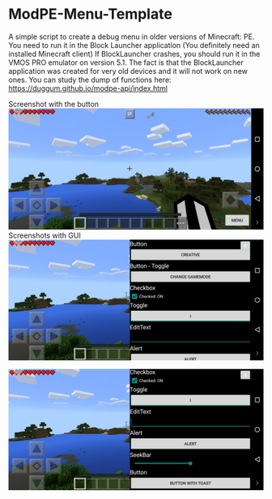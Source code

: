 # ModPE-Menu-Template

A simple script to create a debug menu in older versions of Minecraft: PE. You need to run it in the Block Launcher application (You definitely need an installed Minecraft client)
If BlockLauncher crashes, you should run it in the VMOS PRO emulator on version 5.1. The fact is that the BlockLauncher application was created for very old devices and it will not work on new ones.
You can study the dump of functions here: https://duggum.github.io/modpe-api/index.html

Screenshot with the button
![Alt text](Screenshots/3.jpg)
Screenshots with GUI
![Alt text](Screenshots/1.jpg)

![Alt text](Screenshots/2.jpg)
